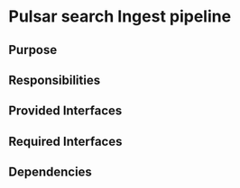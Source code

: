 # Pulsar search Ingest pipeline 

## Purpose

## Responsibilities

## Provided Interfaces

## Required Interfaces

## Dependencies
